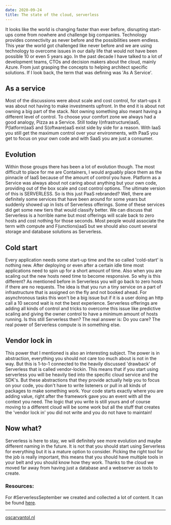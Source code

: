 ```yaml
---
date: 2020-09-24
title: The state of the cloud, serverless
---
```


It looks like the world is changing faster than ever before, disrupting start-ups come from nowhere and challenge big companies. Technology provides connectivity as never before and the possibilities seem endless. This year the world got challenged like never before and we are using technology to overcome issues in our daily life that would not have been possible 10 or even 5 years ago. In the past decade I have talked to a lot of development teams, CTOs and decision makers about the cloud, mainly Azure. From just grasping the concepts to helping architect specific solutions. If I look back, the term that was defining was 'As A Service'. 

## As a service

Most of the discussions were about scale and cost control, for start-ups it was about not having to make investments upfront. In the end it is about not owning a big part of the stack. Not owning something also meant having a different level of control. To choose your comfort zone we always had a good analogy, Pizza as a Service. Still today I(nfrastructure)aaS, P(latform)aaS and S(oftware)aaS exist side by side for a reason. With IaaS you still get the maximum control over your environments, with PaaS you get to focus on your own code and with SaaS you are just a consumer.

## Evolution
 Within those groups there has been a lot of evolution though. The most difficult to place for me are Containers, I would arguably place them as the pinnacle of IaaS because of the amount of control you have. Platform as a Service was always about not caring about anything but your own code, providing out of the box scale and cost control options. The ultimate version of this is SERVERLESS. So is this just PaaS rebranded? Well, there are definitely some services that have been around for some years but suddenly showed up in lists of Serverless offerings. Some of these services did get some new tiers that would classify better. We can discuss that Serverless is a horrible name but most offerings will scale back to zero hosts and cost nothing for those seconds. Most people would associate the term with compute and F(unctions)aaS but we should also count several storage and database solutions as Serverless.

## Cold start

Every application needs some start-up time and the so called 'cold-start' is nothing new. After deploying or even after a certain idle time most applications need to spin up for a short amount of time. Also when you are scaling out the new hosts need time to become responsive. So why is this different? As mentioned before in Serverless you will go back to zero hosts if there are no requests. The idea is that you run a tiny service on a part of infrastructure that is assigned on the fly and not booked ahead. For asynchronous tasks this won't be a big issue but if it is a user doing an http call a 10 second wait is not the best experience. Serverless offerings are adding all kinds of control and tricks to overcome this issue like predictive scaling and giving the owner control to have a minimum amount of hosts running. Is this still Serverless then? The real answer is: Do you care? The real power of Serverless compute is in something else.

## Vendor lock in

This power that I mentioned is also an interesting subject. The power is in abstraction, everything you should not care too much about is not in the way. But this is 1-to-1 connected to the heavily discussed 'drawback' of Serverless that is called vendor-lockin. This means that if you start using serverless you will be heavily tied into the specific cloud service and the SDK's. But these abstractions that they provide actually help you to focus on your code, you don't have to write listeners or pull in all kinds of packages to make something work. Your code starts exactly where you are adding value, right after the framework gave you an event with all the context you need. The logic that you write is still yours and of course moving to a different cloud will be some work but all the stuff that creates the 'vendor lock in' you did not write and you do not have to maintain!

## Now what?

Serverless is here to stay, we will definitely see more evolution and maybe different naming in the future. It is not that you should start using Serverless for everything but it is a mature option to consider. Picking the right tool for the job is really important, this means that you should have multiple tools in your belt and you should know how they work. Thanks to the cloud we moved far away from having just a database and a webserver as tools to create.


### Resources:

For #ServerlessSeptember we created and collected a lot of content. It can be found [here](https://www.betabit.nl/nl/serverless-september).

---

[oscarvantol.nl](https://oscarvantol.nl) 
